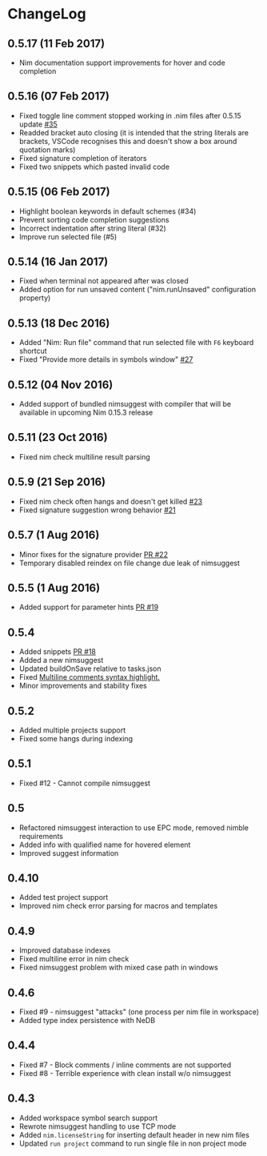 # ChangeLog

## 0.5.17 (11 Feb 2017)
* Nim documentation support improvements for hover and code completion

## 0.5.16 (07 Feb 2017)
* Fixed toggle line comment stopped working in .nim files after 0.5.15 update [#35](https://github.com/pragmagic/vscode-nim/issues/35)
* Readded bracket auto closing (it is intended that the string literals are brackets, VSCode recognises this and doesn't show a box around quotation marks)
* Fixed signature completion of iterators
* Fixed two snippets which pasted invalid code

## 0.5.15 (06 Feb 2017)
* Highlight boolean keywords in default schemes (#34)
* Prevent sorting code completion suggestions
* Incorrect indentation after string literal (#32)
* Improve run selected file (#5)

## 0.5.14 (16 Jan 2017)
* Fixed when terminal not appeared after was closed
* Added option for run unsaved content ("nim.runUnsaved" configuration property)

## 0.5.13 (18 Dec 2016)
* Added "Nim: Run file" command that run selected file with `F6` keyboard shortcut
* Fixed "Provide more details in symbols window" [#27](https://github.com/pragmagic/vscode-nim/issues/27)

## 0.5.12 (04 Nov 2016)

* Added support of bundled nimsuggest with compiler that will be available in upcoming Nim 0.15.3 release

## 0.5.11 (23 Oct 2016)

* Fixed nim check multiline result parsing

## 0.5.9 (21 Sep 2016)

* Fixed nim check often hangs and doesn't get killed [#23](https://github.com/pragmagic/vscode-nim/issues/23)
* Fixed signature suggestion wrong behavior [#21](https://github.com/pragmagic/vscode-nim/issues/21)

## 0.5.7 (1 Aug 2016)
* Minor fixes for the signature provider [PR #22](https://github.com/pragmagic/vscode-nim/pull/22)
* Temporary disabled reindex on file change due leak of nimsuggest

## 0.5.5 (1 Aug 2016)
* Added support for parameter hints [PR #19](https://github.com/pragmagic/vscode-nim/pull/19)

## 0.5.4
* Added snippets [PR #18](https://github.com/pragmagic/vscode-nim/pull/18)
* Added a new nimsuggest
* Updated buildOnSave relative to tasks.json
* Fixed [Multiline comments syntax highlight.](https://github.com/pragmagic/vscode-nim/issues/11)
* Minor improvements and stability fixes 

## 0.5.2
* Added multiple projects support
* Fixed some hangs during indexing 

## 0.5.1
* Fixed #12 - Cannot compile nimsuggest 

## 0.5
* Refactored nimsuggest interaction to use EPC mode, removed nimble requirements
* Added info with qualified name for hovered element
* Improved suggest information

## 0.4.10
* Added test project support
* Improved nim check error parsing for macros and templates

## 0.4.9
* Improved database indexes
* Fixed multiline error in nim check
* Fixed nimsuggest problem with mixed case path in windows

## 0.4.6
* Fixed #9 - nimsuggest "attacks" (one process per nim file in workspace)
* Added type index persistence with NeDB

## 0.4.4
* Fixed #7 - Block comments / inline comments are not supported
* Fixed #8 - Terrible experience with clean install w/o nimsuggest

## 0.4.3
* Added workspace symbol search support 
* Rewrote nimsuggest handling to use TCP mode
* Added `nim.licenseString` for inserting default header in new nim files
* Updated `run project` command to run single file in non project mode 